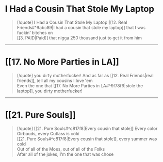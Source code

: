 # I Had a Cousin That Stole My Laptop

> [!quote] I Had a Cousin That Stole My Laptop
[[12. Real Friends#^9abc89|I had a cousin that stole my laptop]] that I was fuckin' bitches on  
[[3. PAID|Paid]] that nigga 250 thousand just to get it from him

---

# [[17. No More Parties in LA]]

> [!quote] you dirty motherfucker!
And as far as [[12. Real Friends|real friends]], tell all my cousins I love 'em  
Even the one that [[17. No More Parties in LA#^9f78f6|stole the laptop]], you dirty motherfucker!

---

# [[21. Pure Souls]]

> [!quote] [[21. Pure Souls#^c817f8|Every cousin that stole]]
Every color Girbauds, every Cutlass is cold  
[[21. Pure Souls#^c817f8|Every cousin that stole]], every summer was cold  
Out of all of the Moes, out of all of the Folks  
After all of the jokes, I'm the one that was chose
